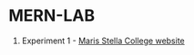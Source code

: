 # MERN-LAB
1. Experiment 1 - [Maris Stella College website](https://perumallaharshitha.github.io/MERN-LAB/Week-1-%20MSC/home.html) 
